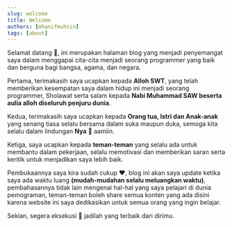 ```yaml
---
slug: welcome
title: Welcome
authors: [mhanifmuhsin]
tags: [about]
---
```


Selamat datang 🎉, ini merupakan halaman blog yang menjadi penyemangat saya dalam menggapai cita-cita menjadi seorang programmer yang baik dan berguna bagi bangsa, agama, dan negara.

Pertama, terimakasih saya ucapkan kepada **Alloh SWT**, yang telah memberikan kesempatan saya dalam hidup ini menjadi seorang programmer, Sholawat serta salam kepada **Nabi Muhammad SAW beserta aulia alloh diseluruh penjuru dunia**.

Kedua, terimakasih saya ucapkan kepada **Orang tua, Istri dan Anak-anak** yang senang tiasa selalu bersama dalam suka maupun duka, semoga kita selalu dalam lindungan **Nya** 🤲 aamiin.

Ketiga, saya ucapkan kepada **teman-teman** yang selalu ada untuk membantu dalam pekerjaan, selalu memotivasi dan memberikan saran serta keritik untuk menjadikan saya lebih baik.

Pembukaannya saya kira sudah cukup ❤️, blog ini akan saya update ketika saya ada waktu luang **(mudah-mudahan selalu meluangkan waktu)**, pembahasannya tidak lain mengenai hal-hal yang saya pelajari di dunia pemograman, teman-teman boleh share semua konten yang ada disini karena website ini saya dedikasikan untuk semua orang yang ingin belajar.

Sekian, segera eksekusi 🚀 jadilah yang terbaik dari dirimu.
